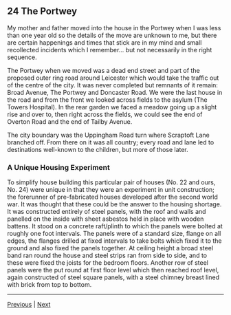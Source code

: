 ## 24 The Portwey

My mother and father moved into the house in the Portwey when I was less than one year old so the details of the move are unknown to me, but there are certain happenings and times that stick are in my mind and small recollected incidents which I remember… but not necessarily in the right sequence.

The Portwey when we moved was a dead end street and part of the proposed outer ring road around Leicester which would take the traffic out of the centre of the city. It was never completed but remnants of it remain: Broad Avenue, The Portwey and Doncaster Road. We were the last house in the road and from the front we looked across fields to the asylum (The Towers Hospital). In the rear garden we faced a meadow going up a slight rise and over to, then right across the fields, we could see the end of Overton Road and the end of Tailby Avenue.

The city boundary was the Uppingham Road turn where Scraptoft Lane branched off. From there on it was all country; every road and lane led to destinations well-known to the children, but more of those later.

### A Unique Housing Experiment

To simplify house building this particular pair of houses (No. 22 and ours, No. 24) were unique in that they were an experiment in unit construction; the forerunner of pre-fabricated houses developed after the second world war. It was thought that these could be the answer to the housing shortage. It was constructed entirely of steel panels, with the roof and walls and panelled on the inside with sheet asbestos held in place with wooden battens. It stood on a concrete raft/plinth to which the panels were bolted at roughly one foot intervals. The panels were of a standard size, flange on all edges, the flanges drilled at fixed intervals to take bolts which fixed it to the ground and also fixed the panels together. At ceiling height a broad steel band ran round the house and steel strips ran from side to side, and to these were fixed the joists for the bedroom floors. Another row of steel panels were the put round at first floor level which then reached roof level, again constructed of steel square panels, with a steel chimney breast lined with brick from top to bottom.

---

<a href="../1-early-years/1.6-aunt-em.html">Previous</a> | <a href="./2.2-inside-the-house.html">Next</a>
